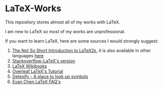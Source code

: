 # LaTeX-Works
This repository stores almost all of my works with LaTeX.

I am new to LaTeX so most of my works are unprofessional.

If you want to learn LaTeX, here are some sources I would strongly suggest:

1. [The Not So Short Introduction to LaTeX2ε](https://tobi.oetiker.ch/lshort/lshort.pdf), it is also available in other languages [here](https://ctan.org/tex-archive/info/lshort/english/?lang=en)
2. [Stackoverflow-LaTeX's version](https://tex.stackexchange.com/)
3. [LaTeX Wikibooks](https://en.wikibooks.org/wiki/LaTeX)
4. [Overleaf LaTeX's Tutorial](https://www.overleaf.com/learn/latex/Tutorials)
5. [Detexify - A place to look up symbols](http://detexify.kirelabs.org/classify.html)
6. [Evan Chen LaTeX FAQ's](https://web.evanchen.cc/faq-latex.html)
